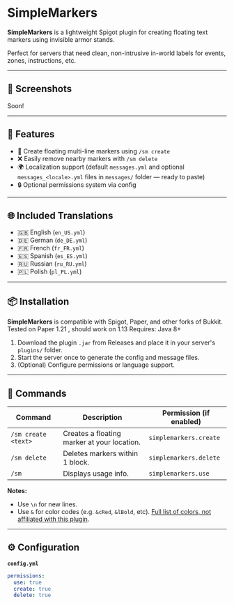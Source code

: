 # SimpleMarkers

**SimpleMarkers** is a lightweight Spigot plugin for creating floating text markers using invisible armor stands.

Perfect for servers that need clean, non-intrusive in-world labels for events, zones, instructions, etc.

---

## 📸 Screenshots
Soon!

---

## 🚀 Features

- 📍 Create floating multi-line markers using `/sm create`
- ❌ Easily remove nearby markers with `/sm delete`
- 🌍 Localization support (default `messages.yml` and optional `messages_<locale>.yml` files in `messages/` folder — ready to paste)
- 🔒 Optional permissions system via config
---

## 🌐 Included Translations

- 🇬🇧 English (`en_US.yml`)
- 🇩🇪 German (`de_DE.yml`)
- 🇫🇷 French (`fr_FR.yml`)
- 🇪🇸 Spanish (`es_ES.yml`)
- 🇷🇺 Russian (`ru_RU.yml`)
- 🇵🇱 Polish (`pl_PL.yml`)

---

## 📦 Installation
**SimpleMarkers** is compatible with Spigot, Paper, and other forks of Bukkit.
Tested on Paper 1.21 , should work on 1.13 
Requires: Java 8+


1. Download the plugin `.jar` from Releases and place it in your server's `plugins/` folder.
2. Start the server once to generate the config and message files.
3. (Optional) Configure permissions or language support.

---

## 🧠 Commands

| Command              | Description                                 | Permission (if enabled)           |
|----------------------|---------------------------------------------|-----------------------------------|
| `/sm create <text>`  | Creates a floating marker at your location. | `simplemarkers.create`            |
| `/sm delete`         | Deletes markers within 1 block.             | `simplemarkers.delete`            |
| `/sm`                | Displays usage info.                        | `simplemarkers.use`               |

**Notes:**
- Use `\n` for new lines.
- Use `&` for color codes (e.g. `&cRed`, `&lBold`, etc). [Full list of colors, not affiliated with this plugin](https://www.spigotmc.org/wiki/minecraft-color-codes/).

---

## ⚙ Configuration

**`config.yml`**
```yaml
permissions:
  use: true
  create: true
  delete: true
```